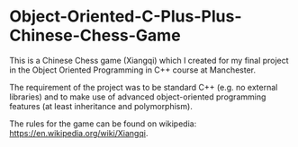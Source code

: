 # Object-Oriented-C-Plus-Plus-Chinese-Chess-Game

This is a Chinese Chess game (Xiangqi) which I created for my final project in the Object Oriented Programming in C++ course at Manchester. 

The requirement of the project was to be standard C++ (e.g. no external libraries) and to make use of advanced object-oriented programming features (at least inheritance and polymorphism). 

The rules for the game can be found on wikipedia: https://en.wikipedia.org/wiki/Xiangqi.
